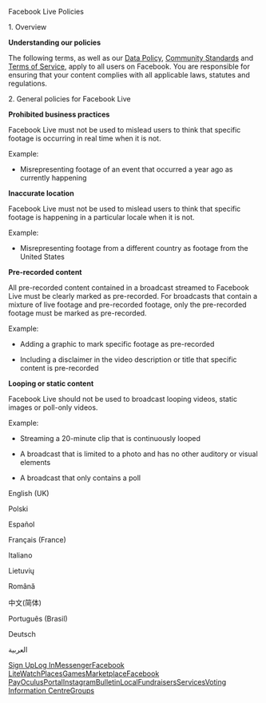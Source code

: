 Facebook Live Policies

1\. Overview

**Understanding our policies**

The following terms, as well as our [Data Policy](https://www.facebook.com/about/privacy/), [Community Standards](https://www.facebook.com/communitystandards/) and [Terms of Service](https://www.facebook.com/legal/terms), apply to all users on Facebook. You are responsible for ensuring that your content complies with all applicable laws, statutes and regulations.

2\. General policies for Facebook Live

**Prohibited business practices**

Facebook Live must not be used to mislead users to think that specific footage is occurring in real time when it is not.

Example:

*   Misrepresenting footage of an event that occurred a year ago as currently happening

**Inaccurate location**

Facebook Live must not be used to mislead users to think that specific footage is happening in a particular locale when it is not.

Example:

*   Misrepresenting footage from a different country as footage from the United States

**Pre-recorded content**

All pre-recorded content contained in a broadcast streamed to Facebook Live must be clearly marked as pre-recorded. For broadcasts that contain a mixture of live footage and pre-recorded footage, only the pre-recorded footage must be marked as pre-recorded.

Example:

*   Adding a graphic to mark specific footage as pre-recorded

*   Including a disclaimer in the video description or title that specific content is pre-recorded

**Looping or static content**

Facebook Live should not be used to broadcast looping videos, static images or poll-only videos.

Example:

*   Streaming a 20-minute clip that is continuously looped

*   A broadcast that is limited to a photo and has no other auditory or visual elements

*   A broadcast that only contains a poll

English (UK)

Polski

Español

Français (France)

Italiano

Lietuvių

Română

中文(简体)

Português (Brasil)

Deutsch

العربية

[Sign Up](https://www.facebook.com/reg/)[Log In](https://www.facebook.com/login/)[Messenger](https://l.facebook.com/l.php?u=https%3A%2F%2Fmessenger.com%2F&h=AT0jaXP6P_uMkB_k-suIe8BmjiWEyQTmdOxqO1UIPUeyt1Cb13NR1Jm4fRXeB1ceICPgH86v__ynQA8IVwYTuG4tE_mkGXzPkg77_9dftlbV1IlPKHfd3Zhq02wADqJwVHJNrYeVhShpe6VbNfkC96ASZjIJVMS_sOWd8g)[Facebook Lite](https://www.facebook.com/lite/)[Watch](https://en-gb.facebook.com/watch/)[Places](https://www.facebook.com/places/)[Games](https://www.facebook.com/games/)[Marketplace](https://www.facebook.com/marketplace/)[Facebook Pay](https://pay.facebook.com/)[Oculus](https://l.facebook.com/l.php?u=https%3A%2F%2Fwww.oculus.com%2F&h=AT0jaXP6P_uMkB_k-suIe8BmjiWEyQTmdOxqO1UIPUeyt1Cb13NR1Jm4fRXeB1ceICPgH86v__ynQA8IVwYTuG4tE_mkGXzPkg77_9dftlbV1IlPKHfd3Zhq02wADqJwVHJNrYeVhShpe6VbNfkC96ASZjIJVMS_sOWd8g)[Portal](https://portal.facebook.com/)[Instagram](https://l.facebook.com/l.php?u=https%3A%2F%2Fwww.instagram.com%2F&h=AT0jaXP6P_uMkB_k-suIe8BmjiWEyQTmdOxqO1UIPUeyt1Cb13NR1Jm4fRXeB1ceICPgH86v__ynQA8IVwYTuG4tE_mkGXzPkg77_9dftlbV1IlPKHfd3Zhq02wADqJwVHJNrYeVhShpe6VbNfkC96ASZjIJVMS_sOWd8g)[Bulletin](https://www.bulletin.com/)[Local](https://www.facebook.com/local/lists/245019872666104/)[Fundraisers](https://www.facebook.com/fundraisers/)[Services](https://www.facebook.com/biz/directory/)[Voting Information Centre](https://www.facebook.com/votinginformationcenter/?entry_point=c2l0ZQ%3D%3D)[Groups](https://www.facebook.com/groups/explore/)